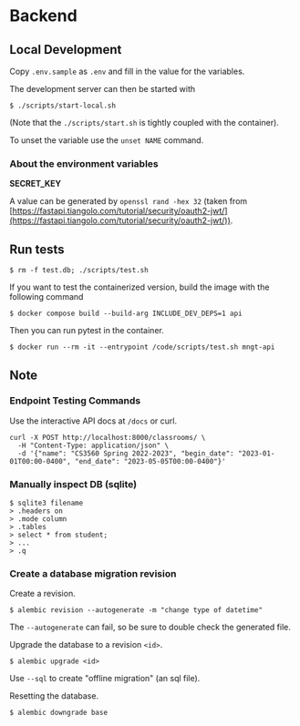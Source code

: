 # Backend

## Local Development

Copy `.env.sample` as `.env` and fill in the value for the variables.

The development server can then be started with

```console
$ ./scripts/start-local.sh
```

(Note that the `./scripts/start.sh` is tightly coupled with the container).

To unset the variable use the `unset NAME` command.

### About the environment variables

**SECRET_KEY**

A value can be generated by `openssl rand -hex 32` (taken from [https://fastapi.tiangolo.com/tutorial/security/oauth2-jwt/](https://fastapi.tiangolo.com/tutorial/security/oauth2-jwt/)).

## Run tests

```console
$ rm -f test.db; ./scripts/test.sh
```

If you want to test the containerized version, build the image with the following command

```console
$ docker compose build --build-arg INCLUDE_DEV_DEPS=1 api
```

Then you can run pytest in the container.

```console
$ docker run --rm -it --entrypoint /code/scripts/test.sh mngt-api
```

## Note

### Endpoint Testing Commands

Use the interactive API docs at `/docs` or curl.

```console
curl -X POST http://localhost:8000/classrooms/ \
  -H "Content-Type: application/json" \
  -d '{"name": "CS3560 Spring 2022-2023", "begin_date": "2023-01-01T00:00-0400", "end_date": "2023-05-05T00:00-0400"}'
```

### Manually inspect DB (sqlite)

```console
$ sqlite3 filename
> .headers on
> .mode column
> .tables
> select * from student;
> ...
> .q
```

### Create a database migration revision

Create a revision.

```console
$ alembic revision --autogenerate -m "change type of datetime"
```

The `--autogenerate` can fail, so be sure to double check the generated file.

Upgrade the database to a revision `<id>`.

```console
$ alembic upgrade <id>
```

Use `--sql` to create "offline migration" (an sql file).

Resetting the database.

```console
$ alembic downgrade base
```
